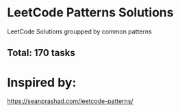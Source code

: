 # LeetCode Patterns Solutions
LeetCode Solutions groupped by common patterns
## Total: 170 tasks
# Inspired by: 
https://seanprashad.com/leetcode-patterns/
